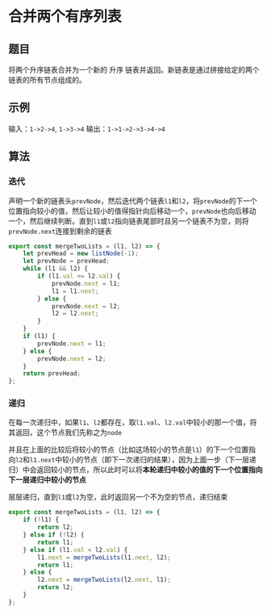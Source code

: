 # 合并两个有序列表

## 题目

将两个升序链表合并为一个新的 升序 链表并返回。新链表是通过拼接给定的两个链表的所有节点组成的。 

## 示例

输入：`1->2->4`, `1->3->4`
输出：`1->1->2->3->4->4`

## 算法

### 迭代

声明一个新的链表头`prevNode`，然后迭代两个链表`l1`和`l2`，将`prevNode`的下一个位置指向较小的值，然后让较小的值得指针向后移动一个，`prevNode`也向后移动一个，然后继续判断。直到`l1`或`l2`指向链表尾部时且另一个链表不为空，则将`prevNode.next`连接到剩余的链表

```js
export const mergeTwoLists = (l1, l2) => {
	let prevHead = new listNode(-1);
	let prevNode = prevHead;
	while (l1 && l2) {
		if (l1.val <= l2.val) {
			prevNode.next = l1;
			l1 = l1.next;
		} else {
			prevNode.next = l2;
			l2 = l2.next;
		}
	}
	if (l1) {
		prevNode.next = l1;
	} else {
		prevNode.next = l2;
	}
	return prevHead;
};
```

### 递归

在每一次递归中，如果`l1`、`l2`都存在，取`l1.val`、`l2.val`中较小的那一个值，将其返回，这个节点我们先称之为`node`

并且在上面的比较后将较小的节点（比如这场较小的节点是`l1`）的下一个位置指向`l2`和`l1.next`中较小的节点（即下一次递归的结果），因为上面一步（下一层递归）中会返回较小的节点，所以此时可以将**本轮递归中较小的值的下一个位置指向下一层递归中较小的节点**

层层递归，直到`l1`或`l2`为空，此时返回另一个不为空的节点，递归结束

```js
export const mergeTwoLists = (l1, l2) => {
	if (!l1) {
		return l2;
	} else if (!l2) {
		return l1;
	} else if (l1.val < l2.val) {
		l1.next = mergeTwoLists(l1.next, l2);
		return l1;
	} else {
		l2.next = mergeTwoLists(l2.next, l1);
		return l2;
	}
};
```